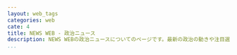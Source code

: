 ```yaml
---
layout: web_tags
categories: web
cate: 4
title: NEWS WEB - 政治ニュース
description: NEWS WEBの政治ニュースについてのページです。最新の政治の動きや注目選挙の結果、外交・防衛のニュースならこちら。
...
```

